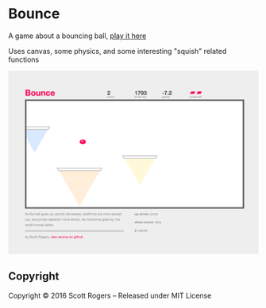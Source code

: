 # Bounce


A game about a bouncing ball, [play it here](http://www.scottmichael.net/bounce)

Uses canvas, some physics, and some interesting "squish" related functions

![bounce screenshot](https://raw.githubusercontent.com/smichaelrogers/bounce/master/screen.png)





## Copyright

Copyright © 2016 Scott Rogers – Released under MIT License
